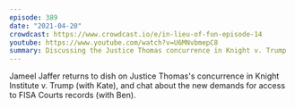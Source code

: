 ```yaml
---
episode: 389
date: "2021-04-20"
crowdcast: https://www.crowdcast.io/e/in-lieu-of-fun-episode-14
youtube: https://www.youtube.com/watch?v=U6MNvbmepC8
summary: Discussing the Justice Thomas concurrence in Knight v. Trump
---
```

Jameel Jaffer returns to dish on Justice Thomas's concurrence in Knight Institute v. Trump (with Kate), and chat about the new demands for access to FISA Courts records (with Ben).
